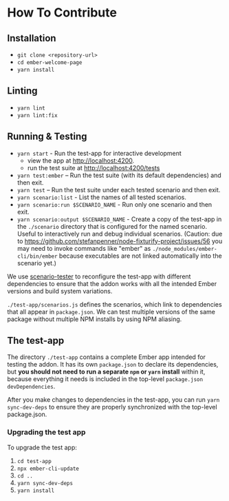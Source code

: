 # How To Contribute

## Installation

- `git clone <repository-url>`
- `cd ember-welcome-page`
- `yarn install`

## Linting

- `yarn lint`
- `yarn lint:fix`

## Running & Testing

- `yarn start` - Run the test-app for interactive development
  - view the app at [http://localhost:4200](http://localhost:4200).
  - run the test suite at [http://localhost:4200/tests](http://localhost:4200/tests)
- `yarn test:ember` – Run the test suite (with its default dependencies) and then exit.
- `yarn test` – Run the test suite under each tested scenario and then exit.
- `yarn scenario:list` - List the names of all tested scenarios.
- `yarn scenario:run $SCENARIO_NAME` - Run only one scenario and then exit.
- `yarn scenario:output $SCENARIO_NAME` - Create a copy of the test-app in the `./scenario` directory that is configured for the named scenario. Useful to interactively run and debug individual scenarios. (Caution: due to https://github.com/stefanpenner/node-fixturify-project/issues/56 you may need to invoke commands like "ember" as `./node_modules/ember-cli/bin/ember` because executables are not linked automatically into the scenario yet.)

We use [scenario-tester](https://github.com/ef4/scenario-tester) to reconfigure the test-app with different dependencies to ensure that the addon works with all the intended Ember versions and build system variations.

`./test-app/scenarios.js` defines the scenarios, which link to dependencies that all appear in `package.json`. We can test multiple versions of the same package without multiple NPM installs by using NPM aliasing.

## The test-app

The directory `./test-app` contains a complete Ember app intended for testing the addon. It has its own `package.json` to declare its dependencies, but **you should not need to run a separate `npm` or `yarn` install** within it, because everything it needs is included in the top-level `package.json` `devDependencies`.

After you make changes to dependencies in the test-app, you can run `yarn sync-dev-deps` to ensure they are properly synchronized with the top-level package.json.

### Upgrading the test app

To upgrade the test app:

1. `cd test-app`
2. `npx ember-cli-update`
3. `cd ..`
4. `yarn sync-dev-deps`
5. `yarn install`
